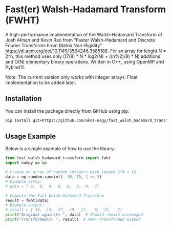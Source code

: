 # Fast(er) Walsh-Hadamard Transform (FWHT)

A high-performance implementation of the Walsh-Hadamard Transform of Josh Alman and Kevin Rao from "Faster Walsh-Hadamard and Discrete Fourier Transforms From Matrix Non-Rigidity" https://dl.acm.org/doi/10.1145/3564246.3585188. For an array for lenght N = 2^n, this method uses only ((7/8) * N * log2(N) + ((n%2)/8) * N) additions and O(N) elementary binary operations. Written in C++, using OpenMP and Pybind11.

Note: The current version only works with integer arrays. Float implementation to be added later.

## Installation

You can install the package directly from GitHub using pip:

```sh
pip install git+https://github.com/akos-nagy/fast_walsh_hadamard_transform.git
```

## Usage Example

Below is a simple example of how to use the library:

```python
from fast_walsh_hadamard_transform import fwht
import numpy as np

# Create an array of random integers with length 2^4 = 16
data = np.random.randint(- 10, 10, 1 << 3)
# Example array:
# data = [ 3,  8,  9,  8, -8,  3,  9,  7]

# Compute the Fast Walsh-Hadamard Transform
result = fwht(data)
# Example output:
# result = [ 39, -13, -27, -19,  17,   5,  15,   7]
print("Original again\t= ", data)  # Should remain unchanged
print("Transformed\t= ", result)  # FWHT-transformed output
```
